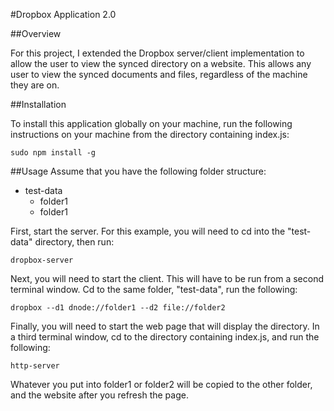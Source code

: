 #Dropbox Application 2.0

##Overview

For this project, I extended the Dropbox server/client implementation to allow the user to view the synced directory on a website. This allows any user to view the synced documents and files, regardless of the machine they are on. 

##Installation

To install this application globally on your machine, run the following instructions on your machine from the directory containing index.js:

`
sudo npm install -g
`

##Usage
Assume that you have the following folder structure:
* test-data
  * folder1
  * folder1

First, start the server. For this example, you will need to cd into the  "test-data" directory, then run:

```
dropbox-server
```

Next, you will need to start the client. This will have to be run from a second terminal window. Cd to the same folder, "test-data", run the following:

`
dropbox --d1 dnode://folder1 --d2 file://folder2
`

Finally, you will need to start the web page that will display the directory. In a third terminal window, cd to the directory containing index.js, and run the following:

```
http-server
```

Whatever you put into folder1 or folder2 will be copied to the other folder, and the website after you refresh the page. 

